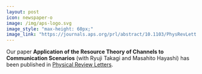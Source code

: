 ```yaml
---
layout: post
icon: newspaper-o
image: /img/aps-logo.svg
image_style: "max-height: 60px;"
image_link: "https://journals.aps.org/prl/abstract/10.1103/PhysRevLett.124.120502/"
---
```


Our paper **Application of the Resource Theory of Channels to Communication Scenarios** (with Ryuji Takagi and Masahito Hayashi) has been published in [Physical Review Letters](https://journals.aps.org/prl/abstract/10.1103/PhysRevLett.124.120502).

